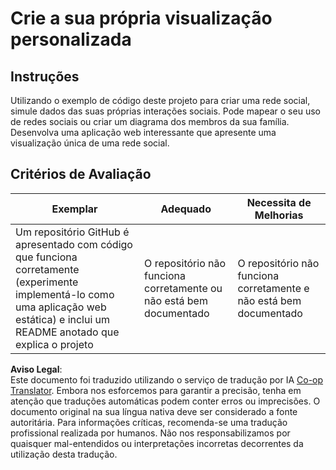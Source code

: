 <!--
CO_OP_TRANSLATOR_METADATA:
{
  "original_hash": "e56df4c0f49357e30ac8fc77aa439dd4",
  "translation_date": "2025-08-24T22:33:17+00:00",
  "source_file": "3-Data-Visualization/13-meaningful-visualizations/assignment.md",
  "language_code": "pt"
}
-->
# Crie a sua própria visualização personalizada

## Instruções

Utilizando o exemplo de código deste projeto para criar uma rede social, simule dados das suas próprias interações sociais. Pode mapear o seu uso de redes sociais ou criar um diagrama dos membros da sua família. Desenvolva uma aplicação web interessante que apresente uma visualização única de uma rede social.

## Critérios de Avaliação

Exemplar | Adequado | Necessita de Melhorias
--- | --- | --- |
Um repositório GitHub é apresentado com código que funciona corretamente (experimente implementá-lo como uma aplicação web estática) e inclui um README anotado que explica o projeto | O repositório não funciona corretamente ou não está bem documentado | O repositório não funciona corretamente e não está bem documentado

**Aviso Legal**:  
Este documento foi traduzido utilizando o serviço de tradução por IA [Co-op Translator](https://github.com/Azure/co-op-translator). Embora nos esforcemos para garantir a precisão, tenha em atenção que traduções automáticas podem conter erros ou imprecisões. O documento original na sua língua nativa deve ser considerado a fonte autoritária. Para informações críticas, recomenda-se uma tradução profissional realizada por humanos. Não nos responsabilizamos por quaisquer mal-entendidos ou interpretações incorretas decorrentes da utilização desta tradução.